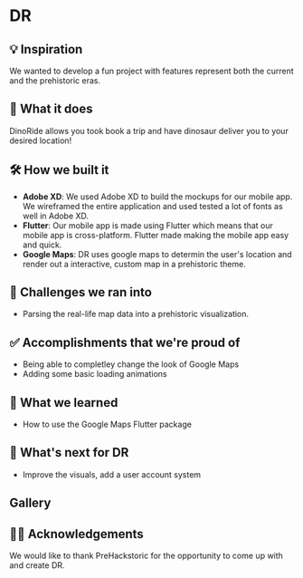 # DR

## 💡 Inspiration

We wanted to develop a fun project with features represent both the current and the prehistoric eras.

## 📱 What it does

DinoRide allows you took book a trip and have dinosaur deliver you to your desired location!

## 🛠 How we built it

- **Adobe XD**: We used Adobe XD to build the mockups for our mobile app. We wireframed the entire application and used tested a lot of fonts as well in Adobe XD.
- **Flutter**: Our mobile app is made using Flutter which means that our mobile app is cross-platform. Flutter made making the mobile app easy and quick.
- **Google Maps**: DR uses google maps to determin the user's location and render out a interactive, custom map in a prehistoric theme.

## 🛑 Challenges we ran into

- Parsing the real-life map data into a prehistoric visualization.

## ✅ Accomplishments that we're proud of

- Being able to completley change the look of Google Maps
- Adding some basic loading animations

## 📖 What we learned

- How to use the Google Maps Flutter package

## 🤔 What's next for DR

- Improve the visuals, add a user account system
## Gallery

## 🙇‍♂️ Acknowledgements
We would like to thank PreHackstoric for the opportunity to come up with and create DR.
